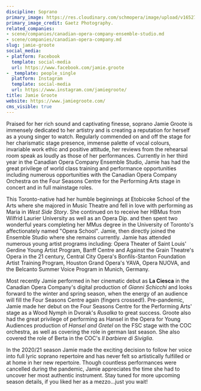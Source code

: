 ```yaml
---
discipline: Soprano
primary_image: https://res.cloudinary.com/schmopera/image/upload/v1652707386/media/2022/05/JamieGroote_GaetzPhotography_jye0pe.jpg
primary_image_credit: Gaetz Photography.
related_companies:
- scene/companies/canadian-opera-company-ensemble-studio.md
- scene/companies/canadian-opera-company.md
slug: jamie-groote
social_media:
- platform: Facebook
  template: social-media
  url: https://www.facebook.com/jamie.groote
- _template: people_single
  platform: Instagram
  template: social-media
  url: https://www.instagram.com/jamiegroote/
title: Jamie Groote
website: https://www.jamiegroote.com/
cms_visible: true
---
```

Praised for her rich sound and captivating finesse, soprano Jamie Groote is immensely dedicated to her artistry and is creating a reputation for herself as a young singer to watch. Regularly commended on and off the stage for her charismatic stage presence, immense palette of vocal colours, invariable work ethic and positive attitude, her reviews from the rehearsal room speak as loudly as those of her performances. Currently in her third year in the Canadian Opera Company Ensemble Studio, Jamie has had the great privilege of world class training and performance opportunities including numerous opportunities with the Canadian Opera Company Orchestra on the Four Seasons Centre for the Performing Arts stage in concert and in full mainstage roles.

This Toronto-native had her humble beginnings at Etobicoke School of the Arts where she majored in Music Theatre and fell in love with performing as Maria in _West Side Story_. She continued on to receive her HBMus from Wilfrid Laurier University as well as an Opera Dip. and then spent two wonderful years completing her MMus degree in the University of Toronto's affectionately named "Opera School". Jamie, then directly joined the Ensemble Studio where she remains currently. Jamie has attended numerous young artist programs including: Opera Theater of Saint Louis' Gerdine Young Artist Program, Banff Centre and Against the Grain Theatre's Opera in the 21 century, Central City Opera's Bonfils-Stanton Foundation Artist Training Program, Houston Grand Opera's YAVA, Opera NUOVA, and the Belcanto Summer Voice Program in Munich, Germany.

Most recently Jamie performed in her cinematic debut as **La Ciesca** in the Canadian Opera Company's digital production of _Gianni Schicchi_ and looks forward to the winter and spring season, when the energy of an audience will fill the Four Seasons Centre again (fingers crossed!). Pre-pandemic, Jamie made her debut on the Four Seasons Centre for the Performing Arts' stage as a Wood Nymph in Dvorak's _Rusalka_ to great success. Groote also had the great privilege of performing as Hansel in the Opera for Young Audiences production of _Hansel and Gretel_ on the FSC stage with the COC orchestra, as well as covering the role in german last season. She also covered the role of Berta in the COC's _Il barbiere di Siviglia_.

In the 2020/21 season Jamie made the exciting decision to follow her voice into full lyric soprano repertoire and has never felt so artistically fulfilled or at home in her new repertoire. Though countless performances were cancelled during the pandemic, Jamie appreciates the time she had to uncover her most authentic instrument. Stay tuned for more upcoming season details, if you liked her as a mezzo...just you wait!